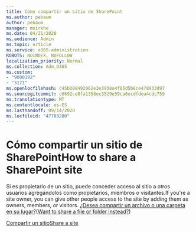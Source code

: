 ```yaml
---
title: Cómo compartir un sitio de SharePoint
ms.author: pebaum
author: pebaum
manager: mnirkhe
ms.date: 04/21/2020
ms.audience: Admin
ms.topic: article
ms.service: o365-administration
ROBOTS: NOINDEX, NOFOLLOW
localization_priority: Normal
ms.collection: Adm_O365
ms.custom:
- "9000192"
- "3171"
ms.openlocfilehash: c45b308492062e3e3938a4f85d5b6ce478933d97
ms.sourcegitcommit: c6692ce0fa1358ec3529e59ca0ecdfdea4cdc759
ms.translationtype: MT
ms.contentlocale: es-ES
ms.lasthandoff: 09/14/2020
ms.locfileid: "47703280"
---
```

# <a name="how-to-share-a-sharepoint-site"></a><span data-ttu-id="a6c76-102">Cómo compartir un sitio de SharePoint</span><span class="sxs-lookup"><span data-stu-id="a6c76-102">How to share a SharePoint site</span></span>

<span data-ttu-id="a6c76-103">Si es propietario de un sitio, puede conceder acceso al sitio a otros usuarios agregándolos como propietarios, miembros o visitantes.</span><span class="sxs-lookup"><span data-stu-id="a6c76-103">If you're a site owner, you can give other people access to the site by adding them as owners, members, or visitors.</span></span> <span data-ttu-id="a6c76-104">[¿Desea compartir un archivo o una carpeta en su lugar?](https://support.office.com/article/share-sharepoint-files-or-folders-1fe37332-0f9a-4719-970e-d2578da4941c)</span><span class="sxs-lookup"><span data-stu-id="a6c76-104">([Want to share a file or folder instead?](https://support.office.com/article/share-sharepoint-files-or-folders-1fe37332-0f9a-4719-970e-d2578da4941c))</span></span>

[<span data-ttu-id="a6c76-105">Compartir un sitio</span><span class="sxs-lookup"><span data-stu-id="a6c76-105">Share a site</span></span>](https://support.office.com/article/share-a-site-958771a8-d041-4eb8-b51c-afea2eae3658)